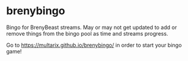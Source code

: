 # brenybingo
Bingo for BrenyBeast streams. May or may not get updated to add or remove things from the bingo pool as time and streams progress.

Go to https://multarix.github.io/brenybingo/ in order to start your bingo game!
